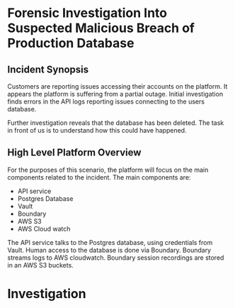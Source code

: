 # Forensic Investigation Into Suspected Malicious Breach of Production Database

## Incident Synopsis

Customers are reporting issues accessing their accounts on the platform. It appears the platform is suffering from a partial outage. Initial investigation finds errors in the API logs reporting issues connecting to the users database.

Further investigation reveals that the database has been deleted. The task in front of us is to understand how this could have happened.


## High Level Platform Overview

For the purposes of this scenario, the platform will focus on the main components related to the incident. The main components are:
- API service
- Postgres Database
- Vault
- Boundary
- AWS S3
- AWS Cloud watch

The API service talks to the Postgres database, using credentials from Vault. Human access to the database is done via Boundary. Boundary streams logs to AWS cloudwatch. Boundary session recordings are stored in an AWS S3 buckets.

# Investigation
